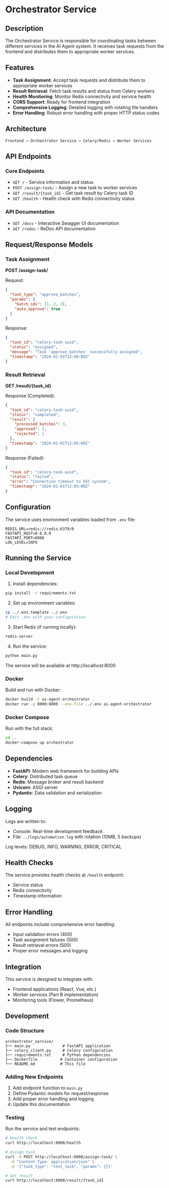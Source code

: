 # Orchestrator Service

## Description
The Orchestrator Service is responsible for coordinating tasks between different services in the AI Agent system. It receives task requests from the frontend and distributes them to appropriate worker services.

## Features

- **Task Assignment**: Accept task requests and distribute them to appropriate worker services
- **Result Retrieval**: Fetch task results and status from Celery workers
- **Health Monitoring**: Monitor Redis connectivity and service health
- **CORS Support**: Ready for frontend integration
- **Comprehensive Logging**: Detailed logging with rotating file handlers
- **Error Handling**: Robust error handling with proper HTTP status codes

## Architecture

```
Frontend → Orchestrator Service → Celery/Redis → Worker Services
```

## API Endpoints

### Core Endpoints

- `GET /` - Service information and status
- `POST /assign-task/` - Assign a new task to worker services
- `GET /result/{task_id}` - Get task result by Celery task ID
- `GET /health` - Health check with Redis connectivity status

### API Documentation

- `GET /docs` - Interactive Swagger UI documentation
- `GET /redoc` - ReDoc API documentation

## Request/Response Models

### Task Assignment

**POST /assign-task/**

Request:
```json
{
  "task_type": "approve_batches",
  "params": {
    "batch_ids": [1, 2, 3],
    "auto_approve": true
  }
}
```

Response:
```json
{
  "task_id": "celery-task-uuid",
  "status": "assigned",
  "message": "Task 'approve_batches' successfully assigned",
  "timestamp": "2024-01-01T12:00:00Z"
}
```

### Result Retrieval

**GET /result/{task_id}**

Response (Completed):
```json
{
  "task_id": "celery-task-uuid",
  "status": "completed",
  "result": {
    "processed_batches": 3,
    "approved": 2,
    "rejected": 1
  },
  "timestamp": "2024-01-01T12:05:00Z"
}
```

Response (Failed):
```json
{
  "task_id": "celery-task-uuid",
  "status": "failed",
  "error": "Connection timeout to ESC system",
  "timestamp": "2024-01-01T12:05:00Z"
}
```

## Configuration

The service uses environment variables loaded from `.env` file:

```env
REDIS_URL=redis://redis:6379/0
FASTAPI_HOST=0.0.0.0
FASTAPI_PORT=8000
LOG_LEVEL=INFO
```

## Running the Service

### Local Development

1. Install dependencies:
```bash
pip install -r requirements.txt
```

2. Set up environment variables:
```bash
cp ../.env.template ../.env
# Edit .env with your configuration
```

3. Start Redis (if running locally):
```bash
redis-server
```

4. Run the service:
```bash
python main.py
```

The service will be available at http://localhost:8000

### Docker

Build and run with Docker:
```bash
docker build -t ai-agent-orchestrator .
docker run -p 8000:8000 --env-file ../.env ai-agent-orchestrator
```

### Docker Compose

Run with the full stack:
```bash
cd ..
docker-compose up orchestrator
```

## Dependencies

- **FastAPI**: Modern web framework for building APIs
- **Celery**: Distributed task queue
- **Redis**: Message broker and result backend
- **Uvicorn**: ASGI server
- **Pydantic**: Data validation and serialization

## Logging

Logs are written to:
- Console: Real-time development feedback
- File: `../logs/automation.log` with rotation (10MB, 5 backups)

Log levels: DEBUG, INFO, WARNING, ERROR, CRITICAL

## Health Checks

The service provides health checks at `/health` endpoint:
- Service status
- Redis connectivity
- Timestamp information

## Error Handling

All endpoints include comprehensive error handling:
- Input validation errors (400)
- Task assignment failures (500)
- Result retrieval errors (500)
- Proper error messages and logging

## Integration

This service is designed to integrate with:
- Frontend applications (React, Vue, etc.)
- Worker services (Part B implementation)
- Monitoring tools (Flower, Prometheus)

## Development

### Code Structure

```
orchestrator_service/
├── main.py              # FastAPI application
├── celery_client.py     # Celery configuration
├── requirements.txt     # Python dependencies
├── Dockerfile          # Container configuration
└── README.md           # This file
```

### Adding New Endpoints

1. Add endpoint function to `main.py`
2. Define Pydantic models for request/response
3. Add proper error handling and logging
4. Update this documentation

### Testing

Run the service and test endpoints:
```bash
# Health check
curl http://localhost:8000/health

# Assign task
curl -X POST http://localhost:8000/assign-task/ \
  -H "Content-Type: application/json" \
  -d '{"task_type": "test_task", "params": {}}'

# Get result
curl http://localhost:8000/result/{task_id}
